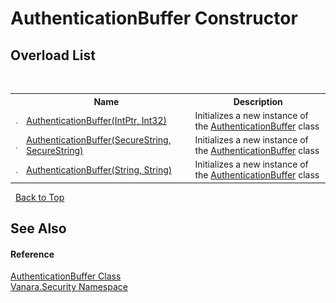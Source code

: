 # AuthenticationBuffer Constructor 
 


## Overload List
&nbsp;<table><tr><th></th><th>Name</th><th>Description</th></tr><tr><td>![Public method](media/pubmethod.gif "Public method")</td><td><a href="cc35f69b-3f67-a35b-e9b7-77a67a4f10ca">AuthenticationBuffer(IntPtr, Int32)</a></td><td>
Initializes a new instance of the <a href="adc68639-129d-5e2a-562f-a1bde63ca959">AuthenticationBuffer</a> class</td></tr><tr><td>![Public method](media/pubmethod.gif "Public method")</td><td><a href="8f7682ca-532c-0f18-6ee2-05f721e30461">AuthenticationBuffer(SecureString, SecureString)</a></td><td>
Initializes a new instance of the <a href="adc68639-129d-5e2a-562f-a1bde63ca959">AuthenticationBuffer</a> class</td></tr><tr><td>![Public method](media/pubmethod.gif "Public method")</td><td><a href="bca2ab30-a99a-0f3c-eaf6-2c3e128bd01c">AuthenticationBuffer(String, String)</a></td><td>
Initializes a new instance of the <a href="adc68639-129d-5e2a-562f-a1bde63ca959">AuthenticationBuffer</a> class</td></tr></table>&nbsp;
<a href="#authenticationbuffer-constructor">Back to Top</a>

## See Also


#### Reference
<a href="adc68639-129d-5e2a-562f-a1bde63ca959">AuthenticationBuffer Class</a><br /><a href="98006b63-7b60-ec3a-0702-cd4b721a0776">Vanara.Security Namespace</a><br />